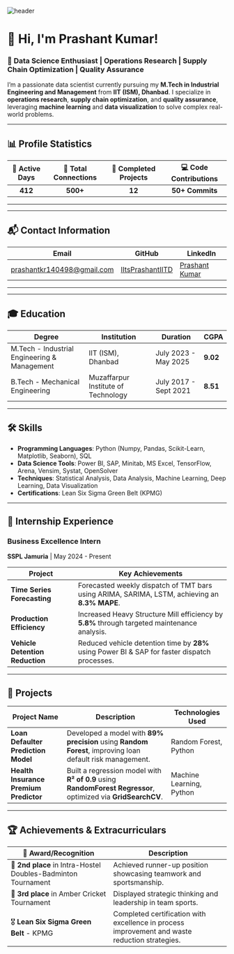 
![header](https://user-images.githubusercontent.com/85084996/123443099-3d39b580-d5e2-11eb-8e06-3472b7c8ba62.gif)

# 👋 Hi, I'm Prashant Kumar!

### 🚀 **Data Science Enthusiast** | **Operations Research** | **Supply Chain Optimization** | **Quality Assurance**

I’m a passionate data scientist currently pursuing my **M.Tech in Industrial Engineering and Management** from **IIT (ISM), Dhanbad**. I specialize in **operations research**, **supply chain optimization**, and **quality assurance**, leveraging **machine learning** and **data visualization** to solve complex real-world problems.

---

## 📊 **Profile Statistics**

| **📅 Active Days** | **🔗 Total Connections** | **💼 Completed Projects** | **💻 Code Contributions** |  
|:------------------:|:-----------------------:|:-------------------------:|:------------------------:|  
| **412**            | **500+**                | **12**                    | **50+ Commits**           |

---


---

## 📬 **Contact Information**

| **Email**                                   | **GitHub**                              | **LinkedIn**                                |  
|---------------------------------------------|-----------------------------------------|---------------------------------------------|  
| [prashantkr140498@gmail.com](mailto:prashantkr140498@gmail.com) | [IItsPrashantIITD](https://github.com/IItsPrashantIITD) | [Prashant Kumar](https://www.linkedin.com/in/prashant-kumar-a2a6591b4/) |  

---


---

## 🎓 **Education**

| **Degree**                    | **Institution**           | **Duration**            | **CGPA** |  
|-------------------------------|---------------------------|-------------------------|----------|  
| M.Tech - Industrial Engineering & Management | IIT (ISM), Dhanbad | July 2023 - May 2025    | **9.02** |  
| B.Tech - Mechanical Engineering | Muzaffarpur Institute of Technology | July 2017 - Sept 2021 | **8.51** |

---

## 🛠️ **Skills**

- **Programming Languages**: Python (Numpy, Pandas, Scikit-Learn, Matplotlib, Seaborn), SQL  
- **Data Science Tools**: Power BI, SAP, Minitab, MS Excel, TensorFlow, Arena, Vensim, Systat, OpenSolver  
- **Techniques**: Statistical Analysis, Data Analysis, Machine Learning, Deep Learning, Data Visualization  
- **Certifications**: Lean Six Sigma Green Belt (KPMG)

---

## 💼 **Internship Experience**

### **Business Excellence Intern**  
**SSPL Jamuria** | May 2024 - Present  

| **Project**                          | **Key Achievements**                                                                                  |  
|--------------------------------------|-------------------------------------------------------------------------------------------------------|  
| **Time Series Forecasting**          | Forecasted weekly dispatch of TMT bars using ARIMA, SARIMA, LSTM, achieving an **8.3% MAPE**.           |  
| **Production Efficiency**            | Increased Heavy Structure Mill efficiency by **5.8%** through targeted maintenance analysis.            |  
| **Vehicle Detention Reduction**      | Reduced vehicle detention time by **28%** using Power BI & SAP for faster dispatch processes.           |

---

## 🚀 **Projects**

| **Project Name**                    | **Description**                                                                                          | **Technologies Used** |  
|-------------------------------------|----------------------------------------------------------------------------------------------------------|-----------------------|  
| **Loan Defaulter Prediction Model** | Developed a model with **89% precision** using **Random Forest**, improving loan default risk management.  | Random Forest, Python  |  
| **Health Insurance Premium Predictor** | Built a regression model with **R² of 0.9** using **RandomForest Regressor**, optimized via **GridSearchCV**. | Machine Learning, Python |  

---

## 🏆 **Achievements & Extracurriculars**

| **🏅 Award/Recognition**                        | **Description**                                                                                         |  
|------------------------------------------------|---------------------------------------------------------------------------------------------------------|  
| 🥈 **2nd place** in Intra-Hostel Doubles-Badminton Tournament | Achieved runner-up position showcasing teamwork and sportsmanship.                                        |  
| 🏏 **3rd place** in Amber Cricket Tournament    | Displayed strategic thinking and leadership in team sports.                                              |  
| 🎖️ **Lean Six Sigma Green Belt** - KPMG        | Completed certification with excellence in process improvement and waste reduction strategies.           |


